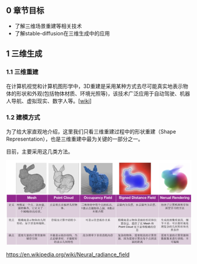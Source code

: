 ## 0 章节目标

- 了解三维场景重建等相关技术
- 了解stable-diffusion在三维生成中的应用

## 1 三维生成

### 1.1 三维重建
在计算机视觉和计算机图形学中，3D重建是采用某种方式去尽可能真实地表示物体的形状和外观(包括物体材质、环境光照等)，该技术广泛应用于自动驾驶、机器人导航、虚拟现实、数字人等。[[wiki](https://en.wikipedia.org/wiki/3D_reconstruction)]


### 1.2 建模方式
为了给大家直观地介绍，这里我们只看三维重建过程中的形状重建（Shape Representation），也是三维重建中最为关键的一部分之一。

目前，主要采用这几类方法。

![形状建模的主要方式](/content/images/3-1_1-Shape-Representation.png)



https://en.wikipedia.org/wiki/Neural_radiance_field

